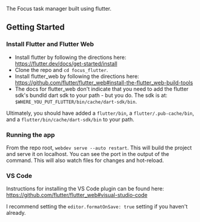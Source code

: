 The Focus task manager built using flutter.


## Getting Started

### Install Flutter and Flutter Web
* Install flutter by following the directions here: https://flutter.dev/docs/get-started/install
* Clone the repo and `cd focus_flutter`.
* Install flutter_web by following the directions here: https://github.com/flutter/flutter_web#install-the-flutter_web-build-tools
* The docs for flutter_web don't indicate that you need to add the flutter sdk's bundld dart sdk to your path - but you do. The sdk is at: `$WHERE_YOU_PUT_FLUTTER/bin/cache/dart-sdk/bin`.

Ultimately, you should have added a `flutter/bin`, a `flutter/.pub-cache/bin`, and a `flutter/bin/cache/dart-sdk/bin` to your path.


### Running the app
From the repo root, `webdev serve --auto restart`. This will build the project and serve it on localhost. You can see the port in the output of the command. This will also watch files for changes and hot-reload.

### VS Code
Instructions for installing the VS Code plugin can be found here: https://github.com/flutter/flutter_web#visual-studio-code

I recommend setting the `editor.formatOnSave: true` setting if you haven't already.
